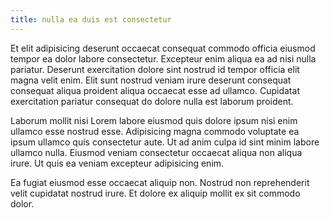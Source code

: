 ```yaml
---
title: nulla ea duis est consectetur
---
```


Et elit adipisicing deserunt occaecat consequat commodo officia eiusmod tempor ea dolor labore consectetur. Excepteur enim aliqua ea ad nisi nulla pariatur. Deserunt exercitation dolore sint nostrud id tempor officia elit magna velit enim. Elit sunt nostrud veniam irure deserunt consequat consequat aliqua proident aliqua occaecat esse ad ullamco. Cupidatat exercitation pariatur consequat do dolore nulla est laborum proident.

Laborum mollit nisi Lorem labore eiusmod quis dolore ipsum nisi enim ullamco esse nostrud esse. Adipisicing magna commodo voluptate ea ipsum ullamco quis consectetur aute. Ut ad anim culpa id sint minim labore ullamco nulla. Eiusmod veniam consectetur occaecat aliqua non aliqua irure. Ut quis ea veniam excepteur adipisicing enim.

Ea fugiat eiusmod esse occaecat aliquip non. Nostrud non reprehenderit velit cupidatat nostrud irure. Et dolore ex aliquip mollit ex sit commodo dolor.